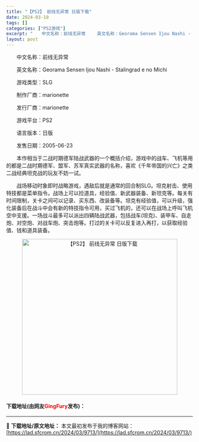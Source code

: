 ```yaml
---
title: "【PS2】 前线无异常 日版下载"
date: 2024-03-19
tags: []
categories: ["PS2游戏"]
excerpt: "　　中文名称：前线无异常 　　英文名称：Georama Sensen Ijou Nashi - Stalingrad e no Michi 　　游戏类型：SLG 　　制作厂商：marionette 　　发行厂商：marionette 　　游戏平台：PS2 　　语言版本：日版 　　发售日期：2005-&hellip;"
layout: post
---
```


 <p>　　中文名称：前线无异常</p> <p>　　英文名称：Georama Sensen Ijou Nashi - Stalingrad e no Michi</p> <p>　　游戏类型：SLG</p> <p>　　制作厂商：marionette</p> <p>　　发行厂商：marionette</p> <p>　　游戏平台：PS2</p> <p>　　语言版本：日版</p> <p>　　发售日期：2005-06-23</p> <p>　　本作相当于二战时期德军陆战武器的一个概括介绍，游戏中的战车、飞机等用的都是二战时期德军、盟军、苏军真实武器的名称，喜欢《千年帝国的兴亡》之类二战经典坦克战的玩友不妨一试。</p> <p>　　战场移动时象即时战略游戏，遇敌后就是通常的回合制SLG。坦克射击、使用特技都是菜单指令。战场上可以捡道具，经验值、新武器装备、新坦克等。每关有时间限制，关卡之间可以记录、买东西、改装备等。坦克有经验值，可以升级，强化装备后在战斗中会有新的特技指令可用，买过飞机的，还可以在战场上呼叫飞机空中支援。一场战斗最多可以派出四辆陆战武器，包括战车(坦克)、装甲车、自走炮、对空炮、对战车炮、突击炮等。打过的关卡可以反复进入再打，以获取经验值、钱和道具装备。</p> <p align="center"><img align="" border="0" src="https://lad.sfcrom.cn/wp-content/uploads/2024/03/20240319_65f99805583b5.jpg" width="419" alt="【PS2】 前线无异常 日版下载" /></p> <p><h4>下载地址(由网友<font color="red">GingFury</font>发布)：</h4></p> 

---
📖 **下载地址/原文地址：** 本文最初发布于我的博客网站：[https://lad.sfcrom.cn/2024/03/9713/](https://lad.sfcrom.cn/2024/03/9713/)
